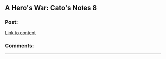 ## A Hero's War: Cato's Notes 8

### Post:

[Link to content](https://www.fictionpress.com/s/3238329/97/A-Hero-s-War)

### Comments:

---

